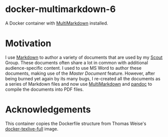# docker-multimarkdown-6
A Docker container with [MultiMarkdown](https://github.com/fletcher/MultiMarkdown-6) installed.

# Motivation
I use [Markdown](https://www.markdownguide.org/) to author a variety of documents that are used by my [Scout](https://scouts.org.uk) Group. 
These documents often share a lot in common with additional audience-specific content.
I used to use MS Word to author these documents, making use of the *Master Document* feature. 
However, after being burned yet again by its many bugs, I re-created all the documents as a series of Markdown files and now use
[MultiMarkdown](https://github.com/fletcher/MultiMarkdown-6) and [pandoc](https://pandoc.org/) to compile the documents into PDF files.

# Acknowledgements
This container copies the Dockerfile structure from Thomas Weise's [docker-texlive-full](https://github.com/thomasweise/docker-texlive-full) image.